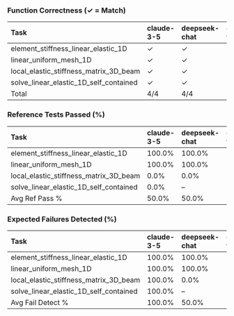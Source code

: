 ### Function Correctness (✓ = Match)

| Task                                   | claude-3-5   | deepseek-chat   | gemini-flash   | gemini-pro   | gpt-4o   |
|:---------------------------------------|:-------------|:----------------|:---------------|:-------------|:---------|
| element_stiffness_linear_elastic_1D    | ✓            | ✓               | ✓              | ×            | ✓        |
| linear_uniform_mesh_1D                 | ✓            | ✓               | ✓              | ✓            | ✓        |
| local_elastic_stiffness_matrix_3D_beam | ✓            | ✓               | ×              | ×            | ✓        |
| solve_linear_elastic_1D_self_contained | ✓            | ✓               | ×              | ×            | ✓        |
| Total                                  | 4/4          | 4/4             | 2/4            | 1/4          | 4/4      |

### Reference Tests Passed (%)

| Task                                   | claude-3-5   | deepseek-chat   | gemini-flash   | gemini-pro   | gpt-4o   |
|:---------------------------------------|:-------------|:----------------|:---------------|:-------------|:---------|
| element_stiffness_linear_elastic_1D    | 100.0%       | 100.0%          | 100.0%         | 100.0%       | 100.0%   |
| linear_uniform_mesh_1D                 | 100.0%       | 100.0%          | 100.0%         | 100.0%       | 100.0%   |
| local_elastic_stiffness_matrix_3D_beam | 0.0%         | 0.0%            | 0.0%           | 0.0%         | 100.0%   |
| solve_linear_elastic_1D_self_contained | 0.0%         | –               | 50.0%          | 100.0%       | 50.0%    |
| Avg Ref Pass %                         | 50.0%        | 50.0%           | 62.5%          | 75.0%        | 87.5%    |

### Expected Failures Detected (%)

| Task                                   | claude-3-5   | deepseek-chat   | gemini-flash   | gemini-pro   | gpt-4o   |
|:---------------------------------------|:-------------|:----------------|:---------------|:-------------|:---------|
| element_stiffness_linear_elastic_1D    | 100.0%       | 100.0%          | 100.0%         | 100.0%       | 100.0%   |
| linear_uniform_mesh_1D                 | 100.0%       | 100.0%          | 100.0%         | 100.0%       | 100.0%   |
| local_elastic_stiffness_matrix_3D_beam | 100.0%       | 0.0%            | 100.0%         | 100.0%       | 100.0%   |
| solve_linear_elastic_1D_self_contained | 100.0%       | –               | 100.0%         | 100.0%       | 100.0%   |
| Avg Fail Detect %                      | 100.0%       | 50.0%           | 100.0%         | 100.0%       | 100.0%   |

